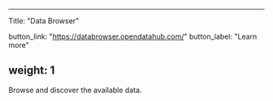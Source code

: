

---
Title: "Data Browser"

button_link: "https://databrowser.opendatahub.com/"
button_label: "Learn more"

weight: 1
---

Browse and discover the available data.
